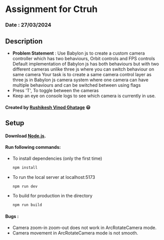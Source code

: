 # Assignment for Ctruh

### Date : 27/03/2024

## Description

-   **Problem Statement** : Use Babylon js to create a custom camera controller which has two behaviours, Orbit controls and FPS controls
    Default implementation of Babylon js has both behaviours but with two different cameras unlike three js where you can switch behaviour on same camera
    Your task is to create a same camera control layer as three js in Babylon js camera system where one camera can have multiple behaviours and can be switched between using flags
-   Press 'T', To toggle between the cameras
-   Keep an eye on console logs to see which camera is currently in use.

#### Created by [Rushikesh Vinod Ghatage](https://www.linkedin.com/in/rushikesh-ghatage-477489222/) :smiley:

## Setup

#### Download [Node.js](https://nodejs.org/en/download/).

#### Run following commands:

-   To install dependencies (only the first time)
    ```bash
    npm install
    ```
-   To run the local server at localhost:5173
    ```bash
    npm run dev
    ```
-   To build for production in the directory

    ```bash
    npm run build
    ```

#### Bugs :

-   Camera zoom-in zoom-out does not work in ArcRotateCamera mode.
-   Camera movement in ArcRotateCamera mode is not smooth.
